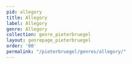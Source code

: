 ```yaml
---
pid: allegory
title: Allegory
label: Allegory
genre: Allegory
collection: genre_pieterbruegel
layout: genrepage_pieterbruegel
order: '00'
permalink: "/pieterbruegel/genres/allegory/"
---
```

